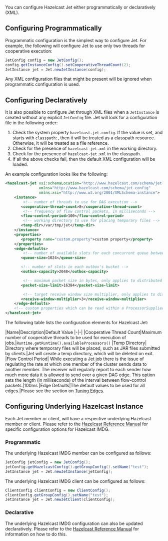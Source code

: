 You can configure Hazelcast Jet either programmatically or declaratively (XML).

## Configuring Programmatically

Programmatic configuration is the simplest way to configure Jet. For
example, the following will configure Jet to use only two threads
for cooperative execution:

```java
JetConfig config = new JetConfig();
config.getInstanceConfig().setCooperativeThreadCount(2);
JetInstance jet = Jet.newJetInstance(config);
```

Any XML configuration files that might be present will be ignored when
programmatic configuration is used.

## Configuring Declaratively

It is also possible to configure Jet through XML files when a
`JetInstance` is created without any explicit `JetConfig` file. Jet will
look for a configuration file in the following order:

1. Check the system property `hazelcast.jet.config`. If the value is set,
and starts with `classpath:`, then it will be treated as a classpath
resource. Otherwise, it will be treated as a file reference.
2. Check for the presence of `hazelcast-jet.xml` in the working directory.
3. Check for the presence of `hazelcast-jet.xml` in the classpath.
4. If all the above checks fail, then the default XML
configuration will be loaded.

An example configuration looks like the following:

```xml
<hazelcast-jet xsi:schemaLocation="http://www.hazelcast.com/schema/jet-config hazelcast-jet-config-0.3.xsd"
               xmlns="http://www.hazelcast.com/schema/jet-config"
               xmlns:xsi="http://www.w3.org/2001/XMLSchema-instance">
    <instance>
        <!-- number of threads to use for DAG execution -->
       <cooperative-thread-count>8</cooperative-thread-count>
        <!-- frequency of flow control packets, in milliseconds -->
       <flow-control-period>100</flow-control-period>
        <!-- working directory to use for placing temporary files -->
       <temp-dir>/var/tmp/jet</temp-dir>
    </instance>
    <properties>
       <property name="custom.property">custom property</property>
    </properties>
    <edge-defaults>
        <!-- number of available slots for each concurrent queue between two vertices -->
       <queue-size>1024</queue-size>

       <!-- number of slots in each outbox's bucket -->
       <outbox-capacity>2048</outbox-capacity>

        <!-- maximum packet size in bytes, only applies to distributed edges -->
       <packet-size-limit>16384</packet-size-limit>

        <!-- target receive window size multiplier, only applies to distributed edges -->
       <receive-window-multiplier>3</receive-window-multiplier>
    </edge-defaults>
    <!-- custom properties which can be read within a ProcessorSupplier -->
</hazelcast-jet>
```

The following table lists the configuration elements for Hazelcast Jet:

|Name|Description|Default Value
|-|-|
|Cooperative Thread Count|Maximum number of cooperative threads to be used for execution of jobs.|`Runtime.getRuntime().availableProcessors()`
|Temp Directory| Directory where temporary files will be placed, such as JAR files submitted by clients.|Jet will create a temp directory, which will be deleted on exit.
|Flow Control Period| While executing a Jet job there is the issue of regulating the rate at which one member of the cluster sends data to another member. The receiver will regularly report to each sender how much more data it is allowed to send over a given DAG edge. This option sets the length (in milliseconds) of the interval between flow-control packets.|100ms
|Edge Defaults|The default values to be used for all edges.|Please see the section on [Tuning Edges](/The_Core_API/DAG#page_Fine-Tuning).

## Configuring Underlying Hazelcast Instance

Each Jet member or client, will have a respective underlying Hazelcast
member or client. Please refer to the [Hazelcast Reference Manual](http://docs.hazelcast.org/docs/latest/manual/html-single/index.html#understanding-configuration) for specific configuration options for Hazelcast
IMDG.

### Programmatic

The underlying Hazelcast IMDG member can be configured as follows:

```java
JetConfig jetConfig = new JetConfig();
jetConfig.getHazelcastConfig().getGroupConfig().setName("test");
JetInstance jet = Jet.newJetInstance(jetConfig);
```

The underlying Hazelcast IMDG client can be configured as follows:


````java
ClientConfig clientConfig = new ClientConfig();
clientConfig.getGroupConfig().setName("test");
JetInstance jet = Jet.newJetClient(clientConfig);
````
### Declarative

The underlying Hazelcast IMDG configuration can also be updated declaratively.
Please refer to the [Hazelcast Reference Manual](http://docs.hazelcast.org/docs/latest/manual/html-single/index.html#configuring-declaratively)
 for information on how to do this.
